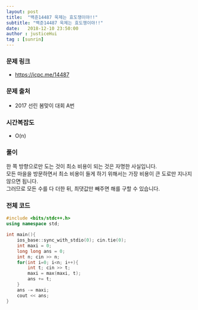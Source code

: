 ```yaml
---
layout: post
title:  "백준14487 욱제는 효도쟁이야!!"
subtitle: "백준14487 욱제는 효도쟁이야!!"
date:   2018-12-10 23:50:00
author : justiceHui
tag : [sunrin]
---
```


### 문제 링크
* https://icpc.me/14487

### 문제 출처
* 2017 선린 봄맞이 대회 A번

### 시간복잡도
* O(n)

### 풀이
한 쪽 방향으로만 도는 것이 최소 비용이 되는 것은 자명한 사실입니다.<br>
모든 마을을 방문하면서 최소 비용이 들게 하기 위해서는 가장 비용이 큰 도로만 지나지 않으면 됩니다.<br>
그러므로 모든 수를 다 더한 뒤, 최댓값만 빼주면 해를 구할 수 있습니다.

### 전체 코드
```cpp
#include <bits/stdc++.h>
using namespace std;

int main(){
    ios_base::sync_with_stdio(0); cin.tie(0);
    int maxi = 0;
    long long ans = 0;
    int n; cin >> n;
    for(int i=0; i<n; i++){
        int t; cin >> t;
        maxi = max(maxi, t);
        ans += t;
    }
    ans -= maxi;
    cout << ans;
}
```
